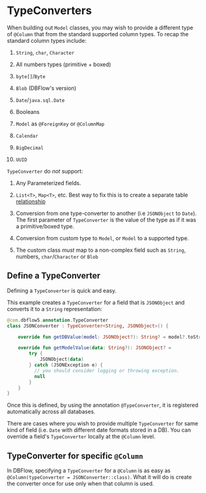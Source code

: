 # TypeConverters

When building out `Model` classes, you may wish to provide a different type of `@Column` that from the standard supported column types. To recap the standard column types include: 

1. `String`, `char`, `Character` 

2. All numbers types \(primitive + boxed\) 

3. `byte[]`/`Byte` 

4. `Blob` \(DBFlow's version\) 

5. `Date`/`java.sql.Date` 

6. Booleans 

7. `Model` as `@ForeignKey`  or `@ColumnMap`

8. `Calendar` 

9. `BigDecimal` 

10. `UUID`

`TypeConverter` do _not_ support: 

1. Any Parameterized fields. 

2. `List<T>`, `Map<T>`, etc. Best way to fix this is to create a separate table [relationship](relationships.md) 

3. Conversion from one type-converter to another \(i.e `JSONObject` to `Date`\). The first parameter of `TypeConverter` is the value of the type as if it was a primitive/boxed type. 

4. Conversion from custom type to `Model`, or `Model` to a supported type. 

5. The custom class _must_ map to a non-complex field such as `String`, numbers, `char`/`Character` or `Blob`

## Define a TypeConverter

Defining a `TypeConverter` is quick and easy.

This example creates a `TypeConverter` for a field that is `JSONObject` and converts it to a `String` representation:

```kotlin
@com.dbflow5.annotation.TypeConverter
class JSONConverter : TypeConverter<String, JSONObject>() {

    override fun getDBValue(model: JSONObject?): String? = model?.toString()

    override fun getModelValue(data: String?): JSONObject? = 
        try {
            JSONObject(data)
        } catch (JSONException e) {
          // you should consider logging or throwing exception.
          null
        }
    }
}
```

Once this is defined, by using the annotation `@TypeConverter`, it is registered automatically across all databases.

There are cases where you wish to provide multiple `TypeConverter` for same kind of field \(i.e. `Date` with different date formats stored in a DB\). You can override a field's `TypeConverter` locally at the `@Column` level.

## TypeConverter for specific `@Column`

In DBFlow, specifying a `TypeConverter` for a `@Column` is as easy as `@Column(typeConverter = JSONConverter::class)`. What it will do is create the converter once for use only when that column is used.

